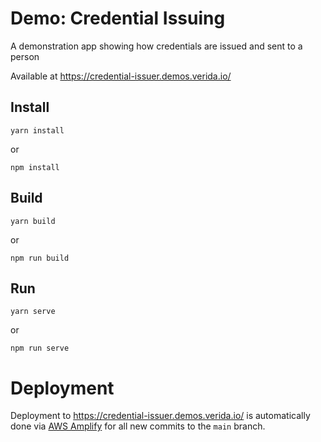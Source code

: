 # Demo: Credential Issuing

A demonstration app showing how credentials are issued and sent to a person

Available at https://credential-issuer.demos.verida.io/

## Install

```
yarn install
```

or

```
npm install
```

## Build

```
yarn build
```

or

```
npm run build
```

## Run

```
yarn serve
```

or

```
npm run serve
```

# Deployment

Deployment to https://credential-issuer.demos.verida.io/ is automatically done via [AWS Amplify](https://us-east-2.console.aws.amazon.com/amplify/) for all new commits to the `main` branch. 

